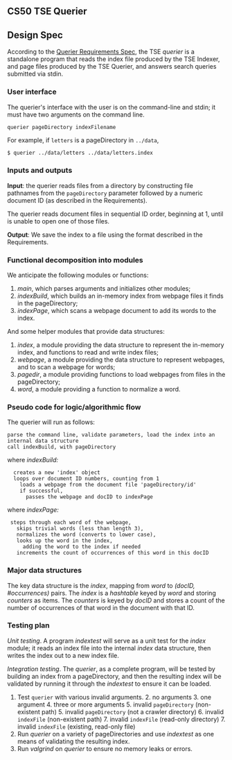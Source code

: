 ## CS50 TSE Querier
## Design Spec

According to the [Querier Requirements Spec](REQUIREMENTS.md), the TSE *querier* is a standalone program that reads the index file produced by the TSE Indexer, and page files produced by the TSE Querier, and answers search queries submitted via stdin.

### User interface

The querier's interface with the user is on the command-line and stdin; it must have two arguments on the command line.

```
querier pageDirectory indexFilename
```

For example, if `letters` is a pageDirectory in `../data`,

``` bash
$ querier ../data/letters ../data/letters.index
```

### Inputs and outputs

**Input**: the querier reads files from a directory by constructing file pathnames from the `pageDirectory` parameter followed by a numeric document ID (as described in the Requirements).

The querier reads document files in sequential ID order, beginning at 1, until is unable to open one of those files.

**Output**: We save the index to a file using the format described in the Requirements.

### Functional decomposition into modules

We anticipate the following modules or functions:

 1. *main*, which parses arguments and initializes other modules;
 2. *indexBuild*, which builds an in-memory index from webpage files it finds in the pageDirectory;
 2. *indexPage*, which scans a webpage document to add its words to the index.

And some helper modules that provide data structures:

 1. *index*, a module providing the data structure to represent the in-memory index, and functions to read and write index files;
 1. *webpage*, a module providing the data structure to represent webpages, and to scan a webpage for words;
 2. *pagedir*, a module providing functions to load webpages from files in the pageDirectory;
 4. *word*, a module providing a function to normalize a word.

### Pseudo code for logic/algorithmic flow

The querier will run as follows:

    parse the command line, validate parameters, load the index into an internal data structure
    call indexBuild, with pageDirectory

where *indexBuild:*

      creates a new 'index' object
      loops over document ID numbers, counting from 1
        loads a webpage from the document file 'pageDirectory/id'
        if successful, 
          passes the webpage and docID to indexPage

where *indexPage:*

     steps through each word of the webpage,
       skips trivial words (less than length 3),
       normalizes the word (converts to lower case),
       looks up the word in the index,
         adding the word to the index if needed
       increments the count of occurrences of this word in this docID

### Major data structures

The key data structure is the *index*, mapping from *word* to *(docID, #occurrences)* pairs.
The *index* is a *hashtable* keyed by *word* and storing *counters* as items.
The *counters* is keyed by *docID* and stores a count of the number of occurrences of that word in the document with that ID. 

### Testing plan

*Unit testing*.  A program *indextest* will serve as a unit test for the *index* module; it reads an index file into the internal *index* data structure, then writes the index out to a new index file.

*Integration testing*.  The *querier*, as a complete program, will be tested by building an index from a pageDirectory, and then the resulting index will be validated by running it through the *indextest* to ensure it can be loaded.

1. Test `querier` with various invalid arguments.
	2. no arguments
	3. one argument
	4. three or more arguments
	5. invalid `pageDirectory` (non-existent path)
	5. invalid `pageDirectory` (not a crawler directory)
	6. invalid `indexFile` (non-existent path)
	7. invalid `indexFile` (read-only directory)
	7. invalid `indexFile` (existing, read-only file)
0. Run *querier* on a variety of pageDirectories and use *indextest* as one means of validating the resulting index.
0. Run *valgrind* on *querier* to ensure no memory leaks or errors.